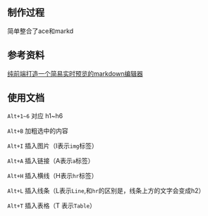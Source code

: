 
## 制作过程

简单整合了ace和markd

## 参考资料

[纯前端打造一个简易实时预览的markdown编辑器](https://www.jianshu.com/p/d0eed194db65)


## 使用文档

`Alt+1~6` 对应 h1~h6 

`Alt+B` 加粗选中的内容

`Alt+I` 插入图片（I表示`img`标签）

`Alt+A` 插入链接（A表示`a`标签）

`Alt+H` 插入横线（H表示`hr`标签）

`Alt+L` 插入线条（L表示`Line`,和`hr`的区别是，线条上方的文字会变成h2）

`Alt+T` 插入表格（T 表示`Table`）


